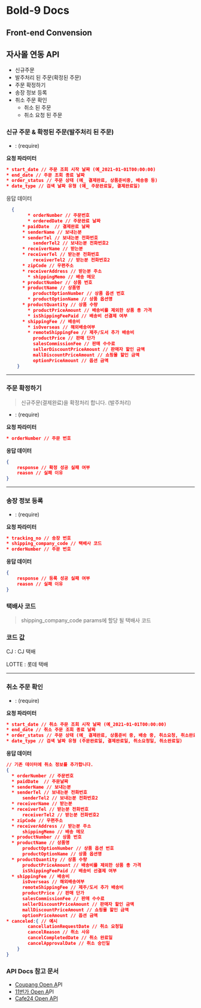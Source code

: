 # Bold-9 Docs

## Front-end Convension

## 자사몰 연동 API

* 신규주문
* 발주처리 된 주문(확정된 주문)
* 주문 확정하기
* 송장 정보 등록
* 취소 주문 확인
  * 취소 된 주문
  * 취소 요청 된 주문



### 신규 주문 & 확정된 주문(발주처리 된 주문)

* : (require)

**요청 파라미터**

```json
* start_date // 주문 조회 시작 날짜 (예_2021-01-01T00:00:00)
* end_date // 주문 조회 종료 날짜
* order_status // 주문 상태 (예_ 결제완료, 상품준비중, 배송중 등)
* date_type // 검색 날짜 유형 (예_ 주문완료일, 결제완료일)
```

응답 데이터

```json
  {
		* orderNumber // 주문번호
		* orderedDate // 주문완료 날짜
	  * paidDate  // 결제완료 날짜
	  * senderName // 보내는분
	  * senderTel // 보내는분 전화번호
		  senderTel2 // 보내는분 전화번호2
	  * receiverName // 받는분
	  * receiverTel // 받는분 전화번호
		  receiverTel2 // 받는분 전화번호2
	  * zipCode // 우편주소
	  * receiverAddress // 받는분 주소
		* shippingMemo // 배송 메모
	  * productNumber // 상품 번호
	  * productName // 상품명
		  productOptionNumber // 상품 옵션 번호
		* productOptionName // 상품 옵션명
	  * productQuantity // 상품 수량
		* productPriceAmount // 배송비를 제외한 상품 총 가격
		* isShippingFeePaid // 배송비 선결제 여부
	  * shippingFee // 배송비
		* isOverseas // 해외배송여부
		* remoteShippingFee // 제주/도서 추가 배송비
		  productPrice // 판매 단가
		  salesCommissionFee // 판매 수수료
		  sellerDiscountPriceAmount // 판매자 할인 금액
		  mallDiscountPriceAmount // 쇼핑몰 할인 금액
		  optionPriceAmount // 옵션 금액
	}
```

---

### 주문 확정하기

> 신규주문(결제완료)을 확정처리 합니다. (발주처리)

* : (require)

**요청 파라미터**

```json
* orderNumber // 주문 번호
```

**응답 데이터**

```json
{
	response // 확정 성공 실패 여부
	reason // 실패 이유
}
```

---

### 송장 정보 등록

* : (require)

**요청 파라미터**

```json
* tracking_no // 송장 번호
* shipping_company_code // 택배사 코드
* orderNumber // 주문 번호
```

**응답 데이터**

```json
{
	response // 등록 성공 실패 여부
	reason // 실패 이유
}
```

### 택배사 코드

> shipping_company_code params에 할당 될 택배사 코드

### 코드 값

CJ : CJ 택배

LOTTE : 롯데 택배

---

### 취소 주문 확인

* : (require)

**요청 파라미터**

```json
* start_date // 취소 주문 조회 시작 날짜 (예_2021-01-01T00:00:00)
* end_date // 취소 주문 조회 종료 날짜
* order_status // 주문 상태 (예_ 결제완료, 상품준비 중, 배송 중, 취소요청, 취소완료 등)
* date_type // 검색 날짜 유형 (주문완료일, 결제완료일, 취소요청일, 취소완료일)
```

**응답 데이터**

```json
// 기존 데이터에 취소 정보를 추가합니다.
{
  * orderNumber // 주문번호
  * paidDate  // 주문날짜
  * senderName // 보내는분
  * senderTel // 보내는분 전화번호
	  senderTel2 // 보내는분 전화번호2
  * receiverName // 받는분
  * receiverTel // 받는분 전화번호
	  receiverTel2 // 받는분 전화번호2
  * zipCode // 우편주소
  * receiverAddress // 받는분 주소
	  shippingMemo // 배송 메모
  * productNumber // 상품 번호
  * productName // 상품명
	  productOptionNumber // 상품 옵션 번호
	  productOptionName // 상품 옵션명
  * productQuantity // 상품 수량
	  productPriceAmount // 배송비를 제외한 상품 총 가격
	  isShippingFeePaid // 배송비 선결제 여부
  * shippingFee // 배송비
	  isOverseas // 해외배송여부
	  remoteShippingFee // 제주/도서 추가 배송비
	  productPrice // 판매 단가
	  salesCommissionFee // 판매 수수료
	  sellerDiscountPriceAmount // 판매자 할인 금액
	  mallDiscountPriceAmount // 쇼핑몰 할인 금액
	  optionPriceAmount // 옵션 금액
* canceled:{ // 예시
		cancellationRequestDate // 취소 요청일
		cancelReason // 취소 사유
		cancelCompletedDate // 취소 완료일
		cancelApprovalDate // 취소 승인일
	}
}

```

### API Docs 참고 문서

* [Coupang Open A](https://developers.coupangcorp.com/hc/ko)PI
* [11번가 Open A](https://openapi.11st.co.kr/openapi/OpenApiFrontMain.tmall)PI
* [Cafe24 Open API](https://developers.cafe24.com/docs/api/admin/)
